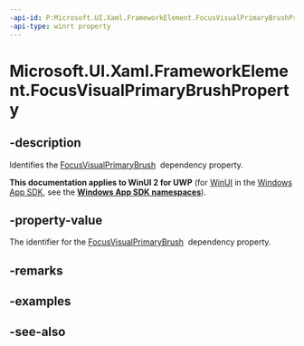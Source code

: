 ```yaml
---
-api-id: P:Microsoft.UI.Xaml.FrameworkElement.FocusVisualPrimaryBrushProperty
-api-type: winrt property
---
```


<!-- Property syntax
public Windows.UI.Xaml.DependencyProperty FocusVisualPrimaryBrushProperty { get; }
-->

# Microsoft.UI.Xaml.FrameworkElement.FocusVisualPrimaryBrushProperty

## -description
Identifies the [FocusVisualPrimaryBrush](frameworkelement_focusvisualprimarybrush.md)  dependency property.

**This documentation applies to WinUI 2 for UWP** (for [WinUI](/windows/apps/winui/winui3/) in the [Windows App SDK](/windows/apps/windows-app-sdk/), see the **[Windows App SDK namespaces](/windows/windows-app-sdk/api/winrt/)**).

## -property-value
The identifier for the [FocusVisualPrimaryBrush](frameworkelement_focusvisualprimarybrush.md)  dependency property.

## -remarks

## -examples

## -see-also

